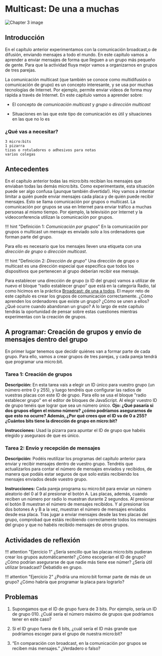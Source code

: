 Multicast: De una a muchas
==========================

![Chapter 3 image](chapter3.png)

Introducción
------------

En el capítulo anterior experimentamos con la comunicación broadcast,o de difusión, enviando mensajes a todo el mundo. En este capítulo vamos a aprender a enviar mensajes de forma que lleguen a un grupo más pequeño de gente. Para que la actividad fluya mejor vamos a organizarnos en grupos de tres parejas. 

La comunicación multicast (que también se conoce como multidifusión o comunicación de grupo) es un concepto interesante, y se usa por muchas tecnologías de Internet. Por ejemplo, permite enviar vídeos de forma muy rápida a través de Internet. En este capítulo vamos a aprender sobre:

- El concepto de *comunicación multicast* y *grupo* o *dirección multicast*

- Situaciones en las que este tipo de comunicación es útil y situaciones en las que no lo es

### ¿Qué vas a necesitar?

    3 micro:bits
    1 pizarra
    tizas o rotuladores o adhesivos para notas
    varios colegas

Antecedentes
------------

En el capítulo anterior todas las micro:bits recibían los mensajes que enviaban todas las demás micro:bits. Como experimentaste, esta situación puede ser algo confusa (¡aunque también divertida!). Hoy vamos a intentar limitar a quién puede enviar mensajes cada placa y de quién puede recibir mensajes. Esto se llama comunicación por grupos o multicast. La comunicación por grupos se usa en Internet para enviar tráfico a muchas personas al mismo tiempo. Por ejemplo, la televisión por Internet y la videoconferencia utilizan la comunicación por grupos.

!!! hint "Definición 1: _Comunicación por grupos_"
	En la comunicación por grupos o multicast un mensaje es enviado solo a los ordenadores que forman parte del grupo. 

Para ello es necesario que los mensajes lleven una etiqueta con una *dirección de grupo* o *dirección multicast*.

!!! hint "Definición 2: _Dirección de grupo_"
	Una dirección de grupo o multicast es una dirección especial que especifica que todos los dispositivos que pertenecen al grupo deberían recibir ese mensaje. 

Para establecer una dirección de grupo (o ID del grupo) vamos a utilizar de nuevo el bloque “radio establecer grupo” que está en la categoría Radio, tal como hicimos en la práctica [Broadcast: de una a todos](../broadcast/broadcast.md). El mayor reto de este capítulo es crear los grupos de comunicación correctamente. ¿Cómo aprenden los ordenadores que existe un grupo? ¿Cómo se unen a ellos? ¿Qué ocurre cuando abandonan un grupo? A lo largo de este capítulo tendrás la oportunidad de pensar sobre estas cuestiones mientras experimentas con la creación de grupos.


A programar: Creación de grupos y envío de mensajes dentro del grupo
--------------------------------------------------------------------

En primer lugar tenemos que decidir quiénes van a formar parte de cada grupo. Para ello, vamos a crear grupos de tres parejas, y cada pareja tendrá que programar una micro:bit. 

### Tarea 1: Creación de grupos

**Descripción:** En esta tarea vais a elegir un ID único para vuestro grupo (un número entre 0 y 255), y luego tendréis que configurar las radios de vuestras placas con este ID de grupo. Para ello se usa el bloque "radio establecer grupo" en el editor de bloques de JavaScript. Al elegir vuestro ID de grupo tenéis que lograr que sea un número único. **Ojo: ¿Qué pasaría si dos grupos eligen el mismo número? ¿cómo podríamos asegurarnos de que esto no ocurre?** **Además, ¿Por qué crees que el ID va de 0 a 255? ¿Cuántos bits tiene la dirección de grupo en micro:bit?**

**Instrucciones:** Usad la pizarra para apuntar el ID de grupo que habéis elegido y aseguraos de que es único.

### Tarea 2: Envío y recepción de mensajes

**Descripción:** Podéis reutilizar los programas del capítulo anterior para enviar y recibir mensajes dentro de vuestro grupo. Tendréis que actualizarlos para contar el número de mensajes enviados y recibidos, de manera que podáis estar seguros de que solo estáis recibiendo los mensajes enviados desde vuestro grupo. 

**Instrucciones:** Cada pareja programa su micro:bit para enviar un número aleatorio del 0 al 9 al presionar el botón A. Las placas, además, cuando reciben un número por radio lo muestran durante 2 segundos. Al presionar el botón B muestran el número de mensajes recibidos. Y al presionar los dos botones A y B a la vez, muestran el número de mensajes enviados desde esa placa. Tras jugar a enviar mensajes desde las tres placas del grupo, comprobad que estáis recibiendo correctamente todos los mensajes del grupo y que no habéis recibido mensajes de otros grupos.


Actividades de reflexión
------------------------

!!! attention "Ejercicio 1"
	¿Sería sencillo que las placas micro:bits pudieran crear los grupos automáticamente? ¿Cómo escogerían el ID de grupo? ¿Cómo podrían asegurarse de que nadie más tiene ese númer? ¿Sería útil utilizar broadcast? Debatidlo en grupo.

!!! attention "Ejercicio 2"
	¿Podría una micro:bit formar parte de más de un grupo? ¿Cómo habría que programar la placa para lograrlo?

Problemas
---------

1. Supongamos que el ID de grupo fuera de 3 bits. Por ejemplo, sería un ID de grupo 010. ¿Cuál sería el número máximo de grupos que podríamos tener en este caso?

2. Si el ID grupo fuera de 6 bits, ¿cuál sería el ID más grande que podríamos escoger para el grupo de nuestra micro:bit?

3. “En comparación con broadcast, en la comunicación por grupos se reciben más mensajes.” ¿Verdadero o falso?
